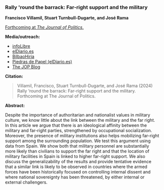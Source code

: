 ### Rally 'round the barrack: Far-right support and the military

**Francisco Villamil, Stuart Turnbull-Dugarte, and José Rama**

[Forthcoming at *The Journal of Politics*.](https://doi.org/10.1086/727598)

**Media/outreach:**

  - [infoLibre](https://www.infolibre.es/politica/triunfo-vox-cuarteles-estudio-acredita-expansion-extrema-derecha-ejercito_1_1560872.html)
  - [elDiario.es](https://www.eldiario.es/politica/ideologia-militares-restos-franquistas-tropa-mayoria-conservadora_1_10712728.html)
  - [BilbaoHiria](https://bilbaohiria.com/actualidad/auge-de-la-extrema-derecha-en-el-ejercito-espanol/)
  - [Piedras de Papel (elDiario.es)](https://www.eldiario.es/piedrasdepapel/ejercito-extrema-derecha_132_10493272.html)
  - [The JOP Blog](https://jop.blogs.uni-hamburg.de/the-far-right-and-the-military/)

**Citation:**

> Villamil, Francisco, Stuart Turnbull-Dugarte, and José Rama (2024) Rally ‘round the barrack: Far-right support and the military. Forthcoming at The Journal of Politics.

**Abstract:**

Despite the importance of authoritarian and nationalist values in military culture, we know little about the link between the military and the far right. In this article we argue that there is an ideological affinity between the military and far-right parties, strengthened by occupational socialization. Moreover, the presence of military institutions also helps mobilizing far-right support among the surrounding population. We test this argument using data from Spain. We show both that military personnel are substantially more likely than civilians to support the far right and that the location of military facilities in Spain is linked to higher far-right support. We also discuss the generalizability of the results and provide tentative evidence that a similar link is likely to be observed in countries where the armed forces have been historically focused on controlling internal dissent and where national sovereignty has been threatened, by either internal or external challengers.
